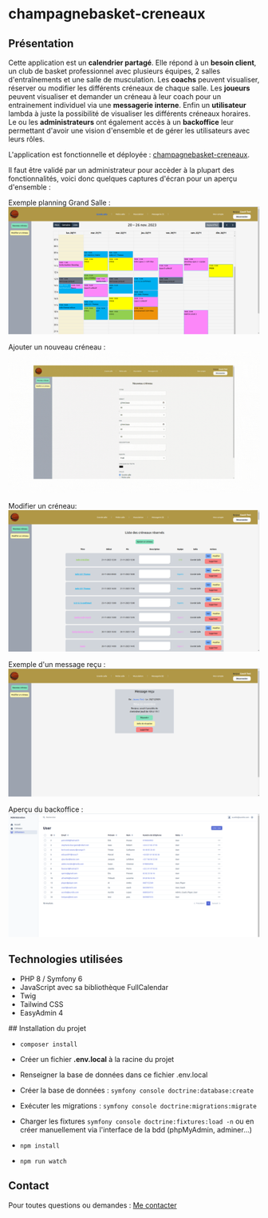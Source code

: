 # champagnebasket-creneaux

## Présentation

Cette application est un **calendrier partagé**.
Elle répond à un **besoin client**, un club de basket professionnel avec plusieurs équipes, 2 salles d'entraînements et une salle de musculation.
Les **coachs** peuvent visualiser, réserver ou modifier les différents créneaux de chaque salle.
Les **joueurs** peuvent visualiser et demander un créneau à leur coach pour un entrainement individuel via une **messagerie interne**.
Enfin un **utilisateur** lambda à juste la possibilité de visualiser les différents créneaux horaires.
Le ou les **administrateurs** ont également accès à un **backoffice** leur permettant d'avoir une vision d'ensemble et de gérer les utilisateurs avec leurs rôles.

L'application est fonctionnelle et déployée : [champagnebasket-creneaux](https://www.champagnebasket-creneaux.fr).

Il faut être validé par un administrateur pour accèder à la plupart des fonctionnalités, voici donc quelques captures d'écran pour un aperçu d'ensemble :

Exemple planning Grand Salle :
![ExempleGrandeSalle](public/assets/images/accueilAdmin.png)

Ajouter un nouveau créneau :
![ExempleNouveauCreneau](public/assets/images/nouveauCreneau.gif)

Modifier un créneau:
![ExempleModiiferCreneau](public/assets/images/modifCreneau.png)

Exemple d'un message reçu :
![ExempleMessageReçu](public/assets/images/messagerie.png)

Aperçu du backoffice :
![ExempleBackoffice](public/assets/images/backoffice.png)

## Technologies utilisées

- PHP 8 / Symfony 6
- JavaScript avec sa bibliothèque FullCalendar
- Twig
- Tailwind CSS
- EasyAdmin 4

## Installation du projet

- `composer install`
- Créer un fichier **.env.local** à la racine du projet
- Renseigner la base de données dans ce fichier .env.local
- Créer la base de données : `symfony console doctrine:database:create`
- Exécuter les migrations : `symfony console doctrine:migrations:migrate`
- Charger les fixtures `symfony console doctrine:fixtures:load -n` ou en créer manuellement via l'interface de la bdd (phpMyAdmin, adminer...)

- `npm install`
- `npm run watch`

## Contact

Pour toutes questions ou demandes : [Me contacter](mailto:laurentfinana@hotmail.fr)
